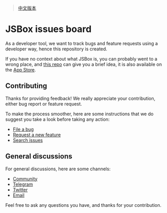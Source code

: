 > [中文版本](README_CN.md)

# JSBox issues board

As a developer tool, we want to track bugs and feature requests using a developer way, hence this repository is created.

If you have no context about what JSBox is, you can probably went to a wrong place, and [this repo](https://github.com/cyanzhong/xTeko) can give you a brief idea, it is also available on the [App Store](https://apps.apple.com/us/app/id1312014438).

## Contributing

Thanks for providing feedback! We really appreciate your contribution, either bug report or feature request.

To make the process smoother, here are some instructions that we do suggest you take a look before taking any action:

- [File a bug](CONTRIBUTING.md#file-a-bug)
- [Request a new feature](CONTRIBUTING.md#request-a-new-feature)
- [Search issues](CONTRIBUTING.md#search-issues)

## General discussions

For general discussions, here are some channels:

- [Community](https://jsboxbbs.com)
- [Telegram](https://t.me/PinTG)
- [Twitter](https://twitter.com/cyanapps)
- [Email](mailto:log.e@qq.com)

Feel free to ask any questions you have, and thanks for your contribution.